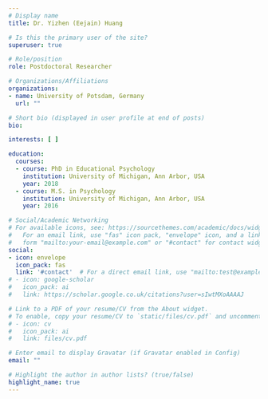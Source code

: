 ```yaml
---
# Display name
title: Dr. Yizhen (Eejain) Huang

# Is this the primary user of the site?
superuser: true

# Role/position
role: Postdoctoral Researcher

# Organizations/Affiliations
organizations:
- name: University of Potsdam, Germany
  url: ""

# Short bio (displayed in user profile at end of posts)
bio: 

interests: [ ]

education:
  courses:
  - course: PhD in Educational Psychology
    institution: University of Michigan, Ann Arbor, USA
    year: 2018
  - course: M.S. in Psychology
    institution: University of Michigan, Ann Arbor, USA
    year: 2016

# Social/Academic Networking
# For available icons, see: https://sourcethemes.com/academic/docs/widgets/#icons
#   For an email link, use "fas" icon pack, "envelope" icon, and a link in the
#   form "mailto:your-email@example.com" or "#contact" for contact widget.
social:
- icon: envelope
  icon_pack: fas
  link: '#contact'  # For a direct email link, use "mailto:test@example.org".
# - icon: google-scholar
#   icon_pack: ai
#   link: https://scholar.google.co.uk/citations?user=sIwtMXoAAAAJ

# Link to a PDF of your resume/CV from the About widget.
# To enable, copy your resume/CV to `static/files/cv.pdf` and uncomment the lines below.  
# - icon: cv
#   icon_pack: ai
#   link: files/cv.pdf

# Enter email to display Gravatar (if Gravatar enabled in Config)
email: ""

# Highlight the author in author lists? (true/false)
highlight_name: true
---
```


